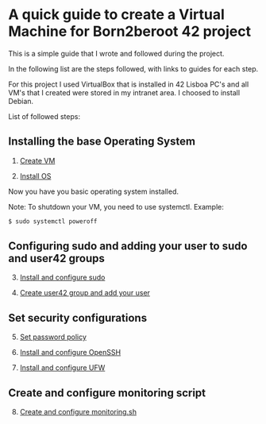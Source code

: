 # A quick guide to create  a Virtual Machine for Born2beroot 42 project

This is a simple guide that I wrote and followed during the project.

In the following list are the steps followed, with links to guides for each step.

For this project I used VirtualBox that is installed in 42 Lisboa PC's and all VM's that I created were stored in my intranet area.
I choosed to install Debian.

List of followed steps:

## Installing the base Operating System

1. [Create VM](Create_Born2beroot_VM.md)

2. [Install OS](Install_OS.md)

Now you have you basic operating system installed.

Note: To shutdown your VM, you need to use systemctl.
Example:
```bash
$ sudo systemctl poweroff
```

## Configuring sudo and adding your user to sudo and user42 groups

3. [Install and configure sudo](Configure_sudo.md)

4. [Create user42 group and add your user](Create_user42_group.md)

## Set security configurations

5. [Set password policy](Password_policy_setup.md)

6. [Install and configure OpenSSH](Install_and_configure_ssh.md)

7. [Install and configure UFW](Install_and_configure_UFW.md)

## Create and configure monitoring script

8. [Create and configure monitoring.sh](Create_and_configure_monitoring_script.md)